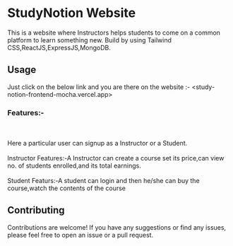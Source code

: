 # StudyNotion Website

This is a website where Instructors helps students to come on a common platform to learn something new. Build by using Tailwind CSS,ReactJS,ExpressJS,MongoDB.

## Usage

Just click on the below link and you are there on the website :- <study-notion-frontend-mocha.vercel.app>

### Features:-
<br><br>
Here a particular user can signup as a Instructor or a Student.<br>
<br>
Instructor Features:-A Instructor can create a course set its price,can view no. of students enrolled,and its total earnings.<br>
<br>
Student Featurs:-A student can login and then he/she can buy the course,watch the contents of the course 

## Contributing

Contributions are welcome! If you have any suggestions or find any issues, please feel free to open an issue or a pull request.
